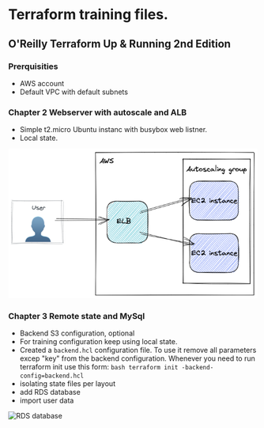 # Terraform training files.

## O'Reilly Terraform Up & Running 2nd Edition

### Prerquisities

- AWS account
- Default VPC with default subnets

### Chapter 2 Webserver with autoscale and ALB

- Simple t2.micro Ubuntu instanc with busybox web listner.
- Local state.

![Autoscaling group](docs/ch2_autoscaling.excalidraw.png "Autoscaling group")

### Chapter 3 Remote state and MySql

- Backend S3 configuration, optional
- For training configuration keep using local state.
- Created a `backend.hcl` configuration file. To use it remove all
    parameters excep "key" from the backend configuration.
    Whenever you need to run terraform init use this form:
    ```bash terraform init -backend-config=backend.hcl```
- isolating state files per layout
- add RDS database
- import user data

![RDS database](docs/ch2_database.excalidraw.png "RDS database")

